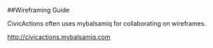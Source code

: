 ##Wireframing Guide

CivicActions often uses mybalsamiq for collaborating on wireframes. 

http://civicactions.mybalsamiq.com
